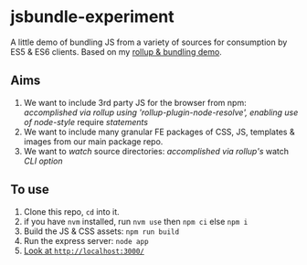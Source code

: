 # jsbundle-experiment

A little demo of bundling JS from a variety of sources for consumption by ES5 &amp; ES6 clients. Based on my [rollup & bundling demo](https://github.com/jpw/testing-rollup).

## Aims

1. We want to include 3rd party JS for the browser from npm: _accomplished via rollup using 'rollup-plugin-node-resolve', enabling use of node-style_ require _statements_
1. We want to include many granular FE packages of CSS, JS, templates & images from our main package repo.
1. We want to *watch* source directories: _accomplished via rollup's_ watch _CLI option_


## To use

1. Clone this repo, `cd` into it.
1. if you have `nvm` installed, run `nvm use` then `npm ci` else `npm i`
1. Build the JS & CSS assets: `npm run build`
1. Run the express server: `node app`
1. [Look at `http://localhost:3000/`](http://localhost:3000/)
